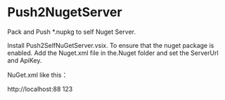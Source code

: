 # Push2NugetServer
Pack and Push *.nupkg to self Nuget Server.

Install Push2SelfNuGetServer.vsix.
To ensure that the nuget package is enabled.
Add the Nuget.xml file in the.Nuget folder and set the ServerUrl and ApiKey.
 
NuGet.xml like this：

<?xml version="1.0" encoding="utf-8"?>
<SelfServer> 
  <Url>http://localhost:88</Url> 
  <ApiKey>123</ApiKey>
</SelfServer>
